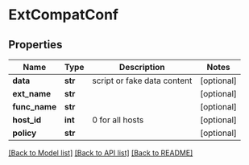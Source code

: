 # ExtCompatConf

## Properties
Name | Type | Description | Notes
------------ | ------------- | ------------- | -------------
**data** | **str** | script or fake data content | [optional] 
**ext_name** | **str** |  | [optional] 
**func_name** | **str** |  | [optional] 
**host_id** | **int** | 0 for all hosts | [optional] 
**policy** | **str** |  | [optional] 

[[Back to Model list]](../README.md#documentation-for-models) [[Back to API list]](../README.md#documentation-for-api-endpoints) [[Back to README]](../README.md)


